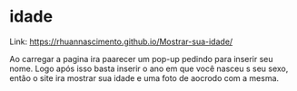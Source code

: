 # idade

Link: https://rhuannascimento.github.io/Mostrar-sua-idade/

Ao carregar a pagina ira paarecer um pop-up pedindo para inserir seu nome. 
Logo após isso basta inserir o ano em que você nasceu s seu sexo,
então o site ira mostrar sua idade e uma foto de aocrodo com a mesma.
